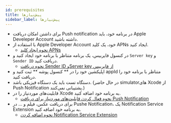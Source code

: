 ```yaml
---
id: prerequisites
title: پیش‌نیازها
sidebar_label: پیش‌نیازها
---
```


- برای داشتن امکان دریافت Push notification در برنامه خود، باید Apple Develeper Account داشته باشید.
- با استفاده از Apple Developer Account خود، یک کلید APNs ایجاد کنید. 
    - [نحوه ایجاد کلید APNs](/docs/iOS/extra/iOS-APNs-key)
- در کنسول فایربیس، یک برنامه متناظر با برنامه خود ایجاد کنید و ‍‍‍`Server key` و ‍‍‍`Sender ID` دریافت کنید. 
    - [نحوه دریافت Sender ID وServer key از فایربیس](/docs/iOS/extra/iOS-firebase)
- اپلیکشین خود را در ** کنسول پوشه ** ثبت کنید و appId متناظر با برنامه خود را دریافت کنید.
- دستگاه تست باید یک دستگاه فیزیکی باشد. (در حال حاضر simulatorهای Xcode از Push Notification پشتیبانی نمی‌کنند.)
- قابلیت‌های موردنیاز را در Xcode به برنامه خود اضافه کنید.
    - [نحوه فعال کردن قابلیت‌های موردنیاز برای دریافت Push Notification](/docs/iOS/extra/iOS-capabilities)
- برای دریافت عکس، فیلم و ... در Pushe Notification، یک Notification Service Extension به برنامه خود اضافه کنید.
    - [نحوه اضافه کردن Notification Service Extension](/docs/iOS/extra/iOS-NotificationServiceExtension)